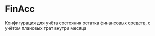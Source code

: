 # FinAcc
Конфигурация для учёта состояния остатка финансовых средств, с учётом плановых трат внутри месяца
